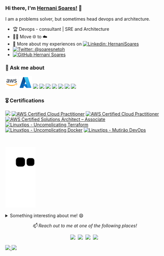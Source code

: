### Hi there, I'm [Hernani Soares!]() 👋


I am a problems solver, but sometimes head devops and architecture. 


- 🏆 Devops - consultant | SRE and Architecture
- 👨‍💻 Move 🌐 to ☁️ 
- 📜️ More about my experiences on [![Linkedin: HernaniSoares](https://img.shields.io/badge/-soaresnetoh-blue?style=flat-square&logo=Linkedin&logoColor=white&link=https://www.linkedin.com/in/soaresnetoh/)](https://www.linkedin.com/in/soaresnetoh/)
- [![Twitter: @soaresnetoh](https://img.shields.io/twitter/follow/soaresnetoh?style=social)](https://twitter.com/soaresnetoh)
- [![GitHub Hernani Soares](https://img.shields.io/github/followers/soaresnetoh?label=follow&style=social)](https://github.com/soaresnetoh)




### 💬 Ask me about

<a title="AWS"><img height="40" src="https://raw.githubusercontent.com/github/explore/master/topics/aws/aws.png"></a>
<a title="Azure"><img height="40" src="https://raw.githubusercontent.com/github/explore/master/topics/azure/azure.png"></a>
<a title="Kubernetes"><img height="40" src="https://www.vectorlogo.zone/logos/kubernetes/kubernetes-icon.svg"></a>
<a title="Terraform"><img height="40" src="https://www.vectorlogo.zone/logos/terraformio/terraformio-icon.svg"></a>
<a title="Docker"><img height="40" src="https://www.vectorlogo.zone/logos/docker/docker-icon.svg"></a>
<a title="Jenkins"><img height="40" src="https://www.vectorlogo.zone/logos/jenkins/jenkins-icon.svg"></a>
<a title="Python"><img height="40" src="https://www.vectorlogo.zone/logos/python/python-icon.svg"></a>
<a title="Linux"><img height="40" src="https://www.vectorlogo.zone/logos/linux/linux-icon.svg"></a>
<a title="Ansible"><img height="40" src="https://www.vectorlogo.zone/logos/ansible/ansible-icon.svg"></a>



### 🎖️ Certifications
<a title="Oracle Cloud Infrastructure – Foundations Associate"><img height="150" src="https://images.credly.com/images/27db49f3-8bae-4314-8a84-884935b569db/50_Oracle_Cloud_Infrastructure.png"></a>
<a href="https://www.credly.com/badges/8e6fc0a4-9012-4507-a256-95efed909da2/public_url" target="_blank"><img src="https://images.credly.com/size/340x340/images/be8fcaeb-c769-4858-b567-ffaaa73ce8cf/image.png" width="150" alt="AWS Certified Cloud Practitioner"/></a>
<a href="https://www.credly.com/badges/61c45317-eb7f-4fd7-b684-0b74f85574e3/public_url" target="_blank"><img src="https://images.credly.com/size/680x680/images/00634f82-b07f-4bbd-a6bb-53de397fc3a6/image.png" width="150" alt="AWS Certified Cloud Practitioner"/></a>
<a href="https://www.credly.com/badges/ab12997c-2f72-46e6-8e3e-02f6a6f154dc/public_url" target="_blank"><img src="https://images.credly.com/size/340x340/images/0e284c3f-5164-4b21-8660-0d84737941bc/image.png" width="150" alt="AWS Certified Solutions Architect – Associate"/></a>
<a href="https://www.credential.net/66dd2a72-b2c7-481b-ac3d-979fa961adb9" target="_blank"><img src="https://templates.images.credential.net/16326017889885974312429936777989.png" width="150" alt="Linuxtips - Uncomplicating Terraform"/></a>
<a href="https://www.credential.net/f4e39215-f99a-4bb4-8c03-71858aa8b7bd" target="_blank"><img src="https://templates.images.credential.net/16326014523752694182310508042877.png" width="150" alt="Linuxtips - Uncomplicating Docker"/></a>
<a href="https://www.credential.net/520b2ffd-d62e-45f1-bec0-48f1c9173748" target="_blank"><img src="https://templates.images.credential.net/16386977287531919957565019051691.png" width="150" alt="Linuxtips - Mutirão DevOps"/></a>





<br/>

![Snake animation](https://github.com/soaresnetoh/soaresnetoh/blob/053817c9e0830e2cbc25ea3c8d539e2973fc6536/github-contribution-grid-snake.svg)


<details>
  <summary>Something interesting about me! 😄</summary>
   
  - No day without code 💻
  - Live and learn - Learning new things every day! 
  - Believe in self CI/CD (Continuous Improvements/Continuous Development) 🌱
</details>


<p align="center">
  <i>📫 Reach out to me at one of the following places!</i>

  <p align="center">
    <a title="LinkedIn" href="https://br.linkedin.com/in/soaresnetoh" alt="Linkedin"><img height="40" src="https://www.vectorlogo.zone/logos/linkedin/linkedin-icon.svg"></a>&nbsp;  
    <a title="GitHub" href="https://github.com/soaresnetoh" alt="GitHub"><img height="40" src="https://www.vectorlogo.zone/logos/github/github-icon.svg"></a>&nbsp;  
    <a title="GitLab" href="https://gitlab.com/soaresnetoh" alt="GitLab"><img height="40" src="https://www.vectorlogo.zone/logos/gitlab/gitlab-icon.svg"></a>&nbsp;  
    <a title="Twitter" href="https://twitter.com/soaresnetoh" alt="Twitter"><img height="40" src="https://www.vectorlogo.zone/logos/twitter/twitter-official.svg"></a>&nbsp;  
  </p>  
</p>

<div>
<a href="https://github.com/soaresnetoh">
<img height="180em" src="https://github-readme-stats.vercel.app/api/top-langs/?username=soaresnetoh&layout=compact&langs_count=7&theme=dracula"/>
<img height="180em" src="https://github-readme-stats.vercel.app/api?username=soaresnetoh&show_icons=true&theme=dracula&include_all_commits=true&count_private=true"/>
</div>
